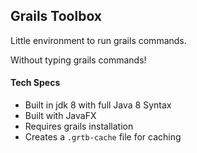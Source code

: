 ## Grails Toolbox

Little environment to run grails commands.

Without typing grails commands!

#### Tech Specs
* Built in jdk 8 with full Java 8 Syntax
* Built with JavaFX
* Requires grails installation
* Creates a `.grtb-cache` file for caching
